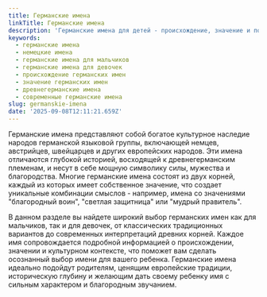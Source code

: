```yaml
---
title: Германские имена
linkTitle: Германские имена
description: 'Германские имена для детей - происхождение, значение и популярные варианты. Выберите красивое германское имя с глубокой историей и культурным наследием.'
keywords:
  - германские имена
  - немецкие имена
  - германские имена для мальчиков
  - германские имена для девочек
  - происхождение германских имен
  - значение германских имен
  - древнегерманские имена
  - современные германские имена
slug: germanskie-imena
date: '2025-09-08T12:11:21.659Z'
---
```


Германские имена представляют собой богатое культурное наследие народов германской языковой группы, включающей немцев, австрийцев, швейцарцев и других европейских народов. Эти имена отличаются глубокой историей, восходящей к древнегерманским племенам, и несут в себе мощную символику силы, мужества и благородства. Многие германские имена состоят из двух корней, каждый из которых имеет собственное значение, что создает уникальные комбинации смыслов - например, имена со значениями "благородный воин", "светлая защитница" или "мудрый правитель".

В данном разделе вы найдете широкий выбор германских имен как для мальчиков, так и для девочек, от классических традиционных вариантов до современных интерпретаций древних корней. Каждое имя сопровождается подробной информацией о происхождении, значении и культурном контексте, что поможет вам сделать осознанный выбор имени для вашего ребенка. Германские имена идеально подойдут родителям, ценящим европейские традиции, историческую глубину и желающим дать своему ребенку имя с сильным характером и благородным звучанием.
